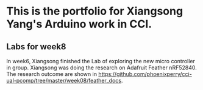# This is the portfolio for Xiangsong Yang's Arduino work in CCI.

## Labs for week8

In week6, Xiangsong finished the Lab of exploring the new micro controller in group. Xiangsong was doing the research on Adafruit Feather nRF52840. The research outcome are shown in https://github.com/phoenixperry/cci-ual-pcomp/tree/master/week08/feather_docs.
